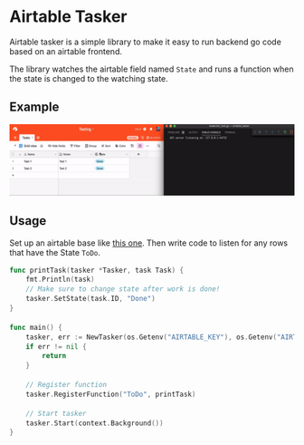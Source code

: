 # Airtable Tasker

Airtable tasker is a simple library to make it easy to run backend go code based on an airtable frontend.

The library watches the airtable field named `State` and runs a function when the state is changed to the watching state.

## Example

![example](example.gif)

## Usage

Set up an airtable base like [this one](https://airtable.com/shrrp5hz1D5JTb1HI).
Then write code to listen for any rows that have the State `ToDo`.

```go
func printTask(tasker *Tasker, task Task) {
    fmt.Println(task)
    // Make sure to change state after work is done!
    tasker.SetState(task.ID, "Done")
}

func main() {
    tasker, err := NewTasker(os.Getenv("AIRTABLE_KEY"), os.Getenv("AIRTABLE_BASE"), "Tasks")
    if err != nil {
        return
    }

    // Register function
    tasker.RegisterFunction("ToDo", printTask)

    // Start tasker
    tasker.Start(context.Background())
}
```

